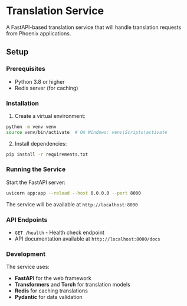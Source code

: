 # Translation Service

A FastAPI-based translation service that will handle translation requests from Phoenix applications.

## Setup

### Prerequisites
- Python 3.8 or higher
- Redis server (for caching)

### Installation

1. Create a virtual environment:
```bash
python -m venv venv
source venv/bin/activate  # On Windows: venv\Scripts\activate
```

2. Install dependencies:
```bash
pip install -r requirements.txt
```

### Running the Service

Start the FastAPI server:
```bash
uvicorn app:app --reload --host 0.0.0.0 --port 8000
```

The service will be available at `http://localhost:8000`

### API Endpoints

- `GET /health` - Health check endpoint
- API documentation available at `http://localhost:8000/docs`

### Development

The service uses:
- **FastAPI** for the web framework
- **Transformers** and **Torch** for translation models
- **Redis** for caching translations
- **Pydantic** for data validation